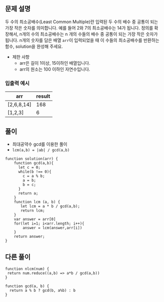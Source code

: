 ## 문제 설명

두 수의 최소공배수(Least Common Multiple)란 입력된 두 수의 배수 중 공통이 되는 가장 작은 숫자를 의미합니다. 예를 들어 2와 7의 최소공배수는 14가 됩니다. 정의를 확장해서, n개의 수의 최소공배수는 n 개의 수들의 배수 중 공통이 되는 가장 작은 숫자가 됩니다. n개의 숫자를 담은 배열 `arr`이 입력되었을 때 이 수들의 최소공배수를 반환하는 함수, solution을 완성해 주세요.

- 제한 사항
  - arr은 길이 1이상, 15이하인 배열입니다.
  - arr의 원소는 100 이하인 자연수입니다.

### 입출력 예시

| arr        | result |
| ---------- | ------ |
| [2,6,8,14] | 168    |
| [1,2,3]    | 6      |

## 풀이

- 최대공약수 gcd를 이용한 풀이
- `lcm(a,b) = |ab| / gcd(a,b)`

```
function solution(arr) {
    function gcd(a,b){
      let c = 0;
      while(b !== 0){
        c = a % b;
        a = b;
        b = c;
      }
      return a;
    }
    function lcm (a, b) {
       let lcm = a * b / gcd(a,b);
       return lcm;
    }
    var answer = arr[0]
    for(let i=1; i<arr.length; i++){
        answer = lcm(answer,arr[i])
    }
    return answer;
}
```

## 다른 풀이

```
function nlcm(num) {
 return num.reduce((a,b) => a*b / gcd(a,b))
}

function gcd(a, b) {
  return a % b ? gcd(b, a%b) : b
}

```

